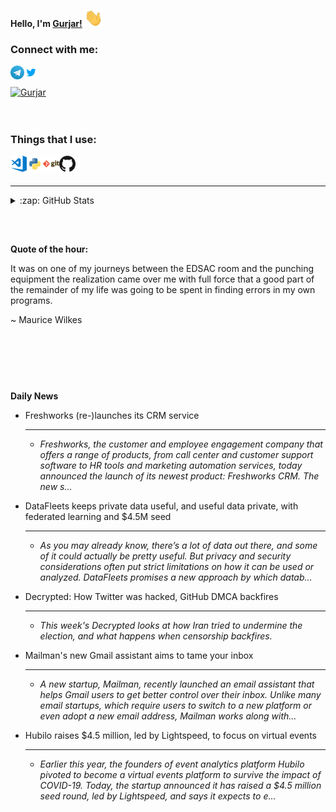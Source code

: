 #### Hello, I'm [Gurjar!](https://GurjarKing.github.io) <img src="https://raw.githubusercontent.com/ABSphreak/ABSphreak/master/gifs/Hi.gif" width="30px"></h2>


### Connect with me:

[<img align="left" alt="Gurjar | Telegram" width="22px" src="https://raw.githubusercontent.com/github/explore/80688e429a7d4ef2fca1e82350fe8e3517d3494d/topics/telegram/telegram.png" />][Telegram]
[<img align="left" alt="Gurjar | Twitter" width="22px" src="https://raw.githubusercontent.com/github/explore/80688e429a7d4ef2fca1e82350fe8e3517d3494d/topics/twitter/twitter.png" />][Twitter]
<br >
<br >
<a href="https://github.com/GurjarKing"><img src="https://komarev.com/ghpvc/?username=GurjarKing" alt="Gurjar" /></a> <br />
<br />
<br />
<!-- <br >

![](https://visitor-badge.glitch.me/badge?page_id=GurjarKing)

<br /> -->

### Things that I use:

[<img align="left" alt="Visual Studio Code" width="26px" src="https://raw.githubusercontent.com/github/explore/80688e429a7d4ef2fca1e82350fe8e3517d3494d/topics/visual-studio-code/visual-studio-code.png" />][VSCode]
[<img align="left" alt="Python" width="26px" src="https://raw.githubusercontent.com/github/explore/80688e429a7d4ef2fca1e82350fe8e3517d3494d/topics/python/python.png" />][Python]
[<img align="left" alt="Git" width="26px" src="https://raw.githubusercontent.com/github/explore/80688e429a7d4ef2fca1e82350fe8e3517d3494d/topics/git/git.png" />][Git]
[<img align="left" alt="GitHub" width="26px" src="https://raw.githubusercontent.com/github/explore/78df643247d429f6cc873026c0622819ad797942/topics/github/github.png" />][Github]

<br />
<br />

---
<details>
  <summary>:zap: GitHub Stats</summary>

<img align="left" alt="Gurjar's Github Stats" src="https://github-readme-stats.vercel.app/api?username=GurjarKing&show_icons=true&hide_border=true&count_private=true&include_all_commit=true&theme=algolia" />

</details>

<!-- ### 🔔 My latest tweet
<a href="https://twitter.com/Gurjar_King43" target="_blank">
	<img src="https://github.com/GurjarKing/GurjarKing/raw/master/tweet.png" width="70%" align="center" alt="Click to view on Twitter" title="My latest tweet, as an image"/>
</a> -->
<br>

<pre>

</pre>

**Quote of the hour:**

It was on one of my journeys between the EDSAC room and the punching equipment the realization came over me with full force that a good part of the remainder of my life was going to be spent in finding errors in my own programs.

~ Maurice Wilkes
<pre>

</pre>
<br>
<pre>


</pre>
<strong>Daily News</strong>
  
  - Freshworks (re-)launches its CRM service
     <hr/>
     
      - *Freshworks, the customer and employee engagement company that offers a range of products, from call center and customer support software to HR tools and marketing automation services, today announced the launch of its newest product: Freshworks CRM. The new s…*
     
  - DataFleets keeps private data useful, and useful data private, with federated learning and $4.5M seed
      <hr/>
      
      - *As you may already know, there’s a lot of data out there, and some of it could actually be pretty useful. But privacy and security considerations often put strict limitations on how it can be used or analyzed. DataFleets promises a new approach by which datab…*
      
  - Decrypted: How Twitter was hacked, GitHub DMCA backfires
      <hr/>
      
      - *This week's Decrypted looks at how Iran tried to undermine the election, and what happens when censorship backfires.*
      
  - Mailman's new Gmail assistant aims to tame your inbox
      <hr/>
      
      - *A new startup, Mailman, recently launched an email assistant that helps Gmail users to get better control over their inbox. Unlike many email startups, which require users to switch to a new platform or even adopt a new email address, Mailman works along with…*
       
  - Hubilo raises $4.5 million, led by Lightspeed, to focus on virtual events
      <hr/>
       
       - *Earlier this year, the founders of event analytics platform Hubilo pivoted to become a virtual events platform to survive the impact of COVID-19. Today, the startup announced it has raised a $4.5 million seed round, led by Lightspeed, and says it expects to e…*
      

<br />

[VSCode]: https://code.visualstudio.com/
[Python]: https://www.python.org/
[Git]: https://git-scm.com/
[Github]: https://github.com/
[Telegram]: https://t.me/Gurjar_King/
[Twitter]: https://twitter.com/Gurjar_King43/
